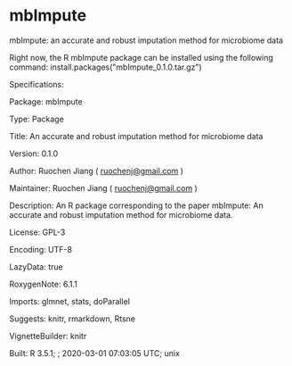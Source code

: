 # mbImpute
mbImpute: an accurate and robust imputation method for microbiome data

Right now, the R mbImpute package can be installed using the following command:
install.packages("mbImpute_0.1.0.tar.gz")

Specifications: 

Package: mbImpute

Type: Package

Title: An accurate and robust imputation method for microbiome data

Version: 0.1.0

Author: Ruochen Jiang ( <ruochenj@gmail.com> )

Maintainer: Ruochen Jiang ( <ruochenj@gmail.com> )

Description: An R package corresponding to the paper mbImpute: An accurate and robust imputation method for microbiome data.

License: GPL-3

Encoding: UTF-8

LazyData: true

RoxygenNote: 6.1.1

Imports: glmnet, stats, doParallel

Suggests: knitr, rmarkdown, Rtsne

VignetteBuilder: knitr

Built: R 3.5.1; ; 2020-03-01 07:03:05 UTC; unix
